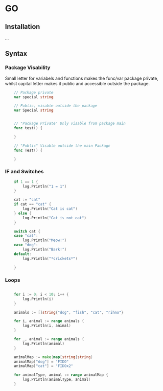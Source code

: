 # GO
## Installation
...

## Syntax
### Package Visability
Small letter for variabels and functions makes the func/var package private, whilst capital letter makes it public and accessible outside the package.

```go
    // Package private
    var special string

    // Public, visable outside the package
    var Special string


    // "Package Private" Only visable from package main
    func test() {

    }

    // "Public" Visable outside the main Package
    func Test() {

    }

```

### IF and Switches

```go
	if 1 == 1 {
		log.Println("1 = 1")
	}

	cat := "cat"
	if cat == "cat" {
		log.Println("Cat is cat")
	} else {
		log.Println("Cat is not cat")
	}

	switch cat {
	case "cat":
		log.Println("Meow!")
	case "dog":
		log.Println("Bark!")
	default:
		log.Println("*crickets*")

	}
```

### Loops
```go

	for i := 0; i < 10; i++ {
		log.Println(i)
	}

	animals := []string{"dog", "fish", "cat", "rihno"}

	for i, animal := range animals {
		log.Println(i, animal)
	}

	for _, animal := range animals {
		log.Println(animal)
	}

	animalMap := make(map[string]string)
	animalMap["dog"] = "FIDO"
	animalMap["cat"] = "FIDOx2"

	for animalType, animal := range animalMap {
		log.Println(animalType, animal)
	}


```